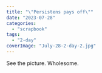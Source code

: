 ```yaml
---
title: "\"Persistens pays off\""
date: "2023-07-28"
categories: 
  - "scrapbook"
tags: 
  - "2-day"
coverImage: "July-28-2-day-2.jpg"
---
```

<!--more-->

See the picture. Wholesome.

